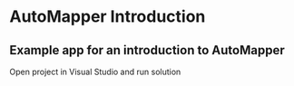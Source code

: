 # AutoMapper Introduction
## Example app for an introduction to AutoMapper

Open project in Visual Studio and run solution
